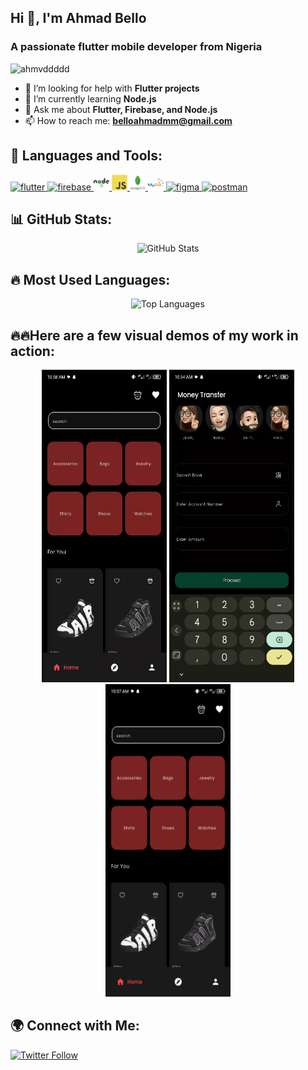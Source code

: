 ## Hi 👋, I'm Ahmad Bello
### A passionate flutter mobile developer from Nigeria

<p align="left"> <img src="https://komarev.com/ghpvc/?username=ahmvddddd&label=Profile%20views&color=0e75b6&style=flat" alt="ahmvddddd" /> </p>


- 🤝 I’m looking for help with **Flutter projects**
- 🌱 I’m currently learning **Node.js**
- 💬 Ask me about **Flutter, Firebase, and Node.js**
- 📫 How to reach me: **belloahmadmm@gmail.com**

## 🚀 Languages and Tools:
<p align="left">  
  <a href="https://flutter.dev" target="_blank" rel="noreferrer"> <img src="https://www.vectorlogo.zone/logos/flutterio/flutterio-icon.svg" alt="flutter" width="25" height="25"/> </a> 
  <a href="https://firebase.google.com/" target="_blank" rel="noreferrer"> <img src="https://www.vectorlogo.zone/logos/firebase/firebase-icon.svg" alt="firebase" width="25" height="25"/> </a> 
  <a href="https://nodejs.org" target="_blank" rel="noreferrer"> <img src="https://raw.githubusercontent.com/devicons/devicon/master/icons/nodejs/nodejs-original-wordmark.svg" alt="nodejs" width="25" height="25"/> </a> 
  <a href="https://developer.mozilla.org/en-US/docs/Web/JavaScript" target="_blank" rel="noreferrer"> <img src="https://raw.githubusercontent.com/devicons/devicon/master/icons/javascript/javascript-original.svg" alt="javascript" width="25" height="25"/> </a>
  <a href="https://www.mongodb.com/" target="_blank" rel="noreferrer"> <img src="https://raw.githubusercontent.com/devicons/devicon/master/icons/mongodb/mongodb-original-wordmark.svg" alt="mongodb" width="25" height="25"/> </a> 
  <a href="https://www.mysql.com/" target="_blank" rel="noreferrer"> <img src="https://raw.githubusercontent.com/devicons/devicon/master/icons/mysql/mysql-original-wordmark.svg" alt="mysql" width="25" height="25"/> </a> 
  <a href="https://www.figma.com/" target="_blank" rel="noreferrer"> <img src="https://www.vectorlogo.zone/logos/figma/figma-icon.svg" alt="figma" width="25" height="25"/> </a>  
  <a href="https://postman.com" target="_blank" rel="noreferrer"> <img src="https://www.vectorlogo.zone/logos/getpostman/getpostman-icon.svg" alt="postman" width="25" height="25"/> </a> 
</p>

## 📊 GitHub Stats:
<p align="center">
  <img src="https://github-readme-stats.vercel.app/api?username=ahmvddddd&show_icons=true&theme=radical" alt="GitHub Stats" />
</p>

## 🔥 Most Used Languages:
<p align="center">
  <img src="https://github-readme-stats.vercel.app/api/top-langs/?username=ahmvddddd&layout=compact&theme=radical" alt="Top Languages" />
</p>

 ## 🔥🔥Here are a few visual demos of my work in action:

<p align="center">
  <img src="https://raw.githubusercontent.com/ahmvddddd/shopa/main/assets/product_images/shopa_gif.gif" width="200" height="500" alt="Flutter App Demo 1" />
  <img src="https://raw.githubusercontent.com/ahmvddddd/shopa/main/assets/product_images/finova_gif.gif" width="200" height="500" alt="Flutter App Demo 2" />
  <img src="https://raw.githubusercontent.com/ahmvddddd/shopa/main/assets/product_images/shopa_1.png" width="200" height="500" alt="Flutter App Demo 3 " />
</p>

## 🌍 Connect with Me:
<p align="left">
  <a href="https://twitter.com/ahmvddddd" target="_blank"> <img src="https://img.shields.io/twitter/follow/ahmvddddd?logo=twitter&style=for-the-badge" alt="Twitter Follow" /> </a> 
</p>
